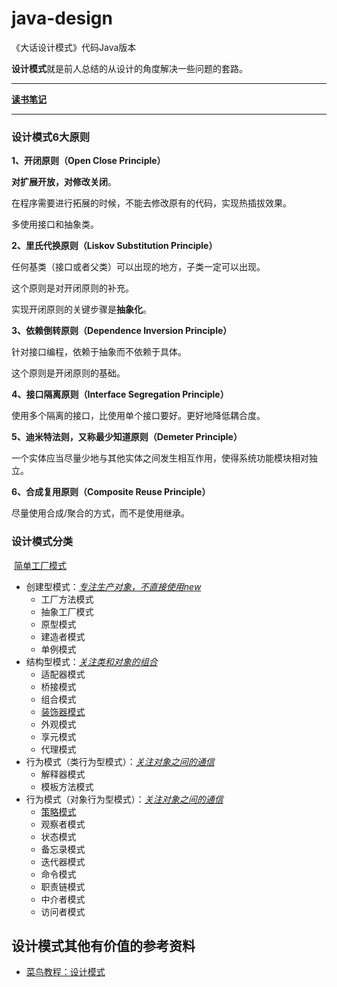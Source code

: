 # java-design
《大话设计模式》代码Java版本

**设计模式**就是前人总结的从设计的角度解决一些问题的套路。

------

**[读书笔记](https://github.com/yeyouluo/java-design/blob/master/Note.md)**

------

###  设计模式6大原则

**1、开闭原则（Open Close Principle）**

**对扩展开放，对修改关闭**。

在程序需要进行拓展的时候，不能去修改原有的代码，实现热插拔效果。

多使用接口和抽象类。

**2、里氏代换原则（Liskov Substitution Principle）**

任何基类（接口或者父类）可以出现的地方，子类一定可以出现。

这个原则是对开闭原则的补充。

实现开闭原则的关键步骤是**抽象化**。

**3、依赖倒转原则（Dependence Inversion Principle）**

针对接口编程，依赖于抽象而不依赖于具体。

这个原则是开闭原则的基础。

**4、接口隔离原则（Interface Segregation Principle）**

使用多个隔离的接口，比使用单个接口要好。更好地降低耦合度。

**5、迪米特法则，又称最少知道原则（Demeter Principle）**

一个实体应当尽量少地与其他实体之间发生相互作用，使得系统功能模块相对独立。

**6、合成复用原则（Composite Reuse Principle）**

尽量使用合成/聚合的方式，而不是使用继承。

### 设计模式分类

​           [简单工厂模式](https://github.com/yeyouluo/java-design/tree/master/simple-facotory)
- 创建型模式：<u>*专注生产对象，不直接使用new*</u>
  - 工厂方法模式
  - 抽象工厂模式
  - 原型模式
  - 建造者模式
  - 单例模式
- 结构型模式：*<u>关注类和对象的组合</u>*
  - 适配器模式
  - 桥接模式
  - 组合模式
  - [装饰器模式](https://github.com/yeyouluo/java-design/tree/master/decorator)
  - 外观模式
  - 享元模式
  - 代理模式
- 行为模式（类行为型模式）：*<u>关注对象之间的通信</u>*
  - 解释器模式
  - 模板方法模式
- 行为模式（对象行为型模式）：*<u>关注对象之间的通信</u>*
  - [策略模式](https://github.com/yeyouluo/java-design/tree/master/strategy)
  - 观察者模式
  - 状态模式
  - 备忘录模式
  - 迭代器模式
  - 命令模式
  - 职责链模式
  - 中介者模式
  - 访问者模式

## 设计模式其他有价值的参考资料

- [菜鸟教程：设计模式](http://www.runoob.com/design-pattern/design-pattern-tutorial.html)